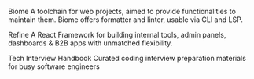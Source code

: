 Biome
A toolchain for web projects, aimed to provide functionalities to maintain them. Biome offers formatter and linter, usable via CLI and LSP.


Refine
A React Framework for building internal tools, admin panels, dashboards & B2B apps with unmatched flexibility.


Tech Interview Handbook
Curated coding interview preparation materials for busy software engineers

